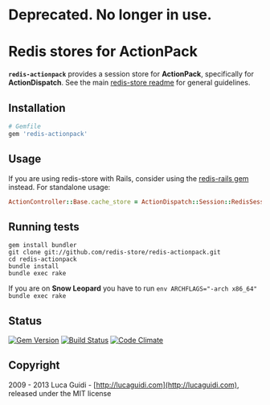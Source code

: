 # Deprecated. No longer in use.

# Redis stores for ActionPack

__`redis-actionpack`__ provides a session store for __ActionPack__, specifically for __ActionDispatch__. See the main [redis-store readme](https://github.com/redis-store/redis-store) for general guidelines.

## Installation

```ruby
# Gemfile
gem 'redis-actionpack'
```

## Usage

If you are using redis-store with Rails, consider using the [redis-rails gem](https://github.com/redis-store/redis-rails) instead. For standalone usage:

```ruby
ActionController::Base.cache_store = ActionDispatch::Session::RedisSessionStore.new
```

## Running tests

```shell
gem install bundler
git clone git://github.com/redis-store/redis-actionpack.git
cd redis-actionpack
bundle install
bundle exec rake
```

If you are on **Snow Leopard** you have to run `env ARCHFLAGS="-arch x86_64" bundle exec rake`

## Status

[![Gem Version](https://badge.fury.io/rb/redis-actionpack.png)](http://badge.fury.io/rb/redis-actionpack) [![Build Status](https://secure.travis-ci.org/redis-store/redis-actionpack.png?branch=master)](http://travis-ci.org/jodosha/redis-actionpack?branch=master) [![Code Climate](https://codeclimate.com/github/jodosha/redis-store.png)](https://codeclimate.com/github/redis-store/redis-actionpack)

## Copyright

2009 - 2013 Luca Guidi - [http://lucaguidi.com](http://lucaguidi.com), released under the MIT license
